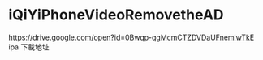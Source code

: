 # iQiYiPhoneVideoRemovetheAD

https://drive.google.com/open?id=0Bwqp-qgMcmCTZDVDaUFnemlwTkE
ipa 下載地址


